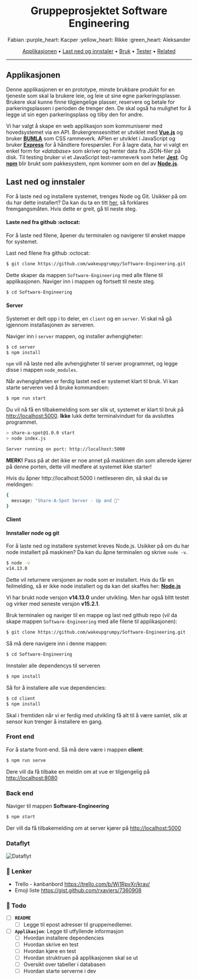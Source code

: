 <h1 align="center"> Gruppeprosjektet Software Engineering </h1>

<p align="center">
 Fabian :purple_heart: Kacper :yellow_heart: Rikke :green_heart: Aleksander
</p>

<p align="center">
  <a href="#applikasjonen">Applikasjonen</a> •
  <a href="#last-ned-og-innstaler">Last ned og innstaler</a> •
  <a href="#">Bruk</a> •
  <a href="#">Tester</a> •
  <a href="#">Related</a>
</p>

<hr>

## Applikasjonen

Denne applikasjonen er en prototype, minste brukbare produkt for en tjeneste som skal la brukere leie, og leie ut sine egne parkeringsplasser. Brukere skal kunne finne tilgjengelige plasser, reservere og betale for parkeringsplassen i perioden de trenger den. De skal også ha mulighet for å legge ut sin egen parkeringsplass og tilby den for andre.

Vi har valgt å skape en web applikasjon som kommuniserer med hovedsystemet via en API. Brukergrensesnittet er utviklet med **[Vue.js](https://vuejs.org/)** og bruker **[BUMLA](https://bulma.io/)** som CSS rammeverk. APIen er utviklet i JavaScript og bruker **[Express](https://expressjs.com/)** for å håndtere forespørsler. For å lagre data, har vi valgt en enkel form for *«database»* som skriver og henter data fra JSON-filer på disk. Til testing bruker vi et JavaScript test-rammeverk som heter **[Jest](https://jestjs.io/)**. Og **[npm](https://www.npmjs.com/)** blir brukt som pakkesystem, npm kommer som en del av **[Node.js](https://nodejs.org/en/)**. 


## Last ned og innstaler

For å laste ned og installere systemet, trenges Node og Git. Usikker på om du har dette installert? Da kan du ta en titt <a href="#innstaller-node-og-git">her</a>, så forklares fremgangsmåten. Hvis dette er greit, gå til neste steg.

#### Laste ned fra github :octocat:
For å laste ned filene, åpener du terminalen og navigerer til ønsket mappe for systemet.

Last ned filene fra github :octocat:
```bash
$ git clone https://github.com/wakeupgrumpy/Software-Engineering.git
```

Dette skaper da mappen `Software-Engineering` med alle filene til applikasjonen. Naviger inn i mappen og fortsett til neste steg.

```bash
$ cd Software-Engineering
```
#### Server
Systemet er delt opp i to deler, en ``client`` og en ``server``. Vi skal nå gå igjennom installasjonen av serveren.

Naviger inn i `server` mappen, og installer avhengigheter:
```bash
$ cd server
$ npm install
```
``npm`` vill nå laste ned alle avhengigheter til server programmet, og legge disse i mappen ``node_modules``.

Når avhengigheten er ferdig lastet ned er systemet klart til bruk. Vi kan starte serveren ved å bruke kommandoen: 

```bash
$ npm run start
```
Du vil nå få en tilbakemelding som ser slik ut, systemet er klart til bruk på <http://localhost:5000>. **Ikke** lukk dette terminalvinduet for da avsluttes programmet.
```bash
> share-a-spot@1.0.0 start
> node index.js

Server running on port: http://localhost:5000
```
**MERK!** Pass på at det ikke er noe annet på maskinen din som allerede kjører på denne porten, dette vill medføre at systemet ikke starter!

Hvis du åpner http://localhost:5000 i nettleseren din, så skal du se meldingen: 
```bash
{
  message: "Share-A-Spot Server - Up and 🏃"
}
```

#### Client


#### Innstaller node og git
For å laste ned og installere systemet kreves Node.js. Usikker på om du har node installert på maskinen? Da kan du åpne terminalen og skrive `node -v`.

```bash
$ node -v
v14.13.0
```

Dette vil returnere versjonen av node som er installert. Hvis du får en feilmelding, så er ikke node installert og da kan det skaffes her: **[Node.js](https://nodejs.org/en/)**

Vi har brukt node versjon **v14.13.0** under utvikling. Men har også blitt testet og virker med seneste versjon **v15.2.1**.







Bruk terminalen og naviger til en mappe og last ned github repo (vil da skape mappen `Software-Engineering` med alle filene til applikasjonen):

```bash
$ git clone https://github.com/wakeupgrumpy/Software-Engineering.git
```

Så må dere navigere inn i denne mappen:

```bash
$ cd Software-Engineering
```

Innstaler alle dependencys til serveren

```bash
$ npm install
```

Så for å installere alle vue dependencies:

```bash
$ cd client
$ npm install
```

Skal i fremtiden når vi er ferdig med utvikling få alt til å være samlet, slik at sensor kun trenger å installere en gang.

### Front end

For å starte front-end. Så må dere være i mappen **client**:

```bash
$ npm run serve
```

Dere vill da få tilbake en meldin om at vue er tilgjengelig på <http://localhost:8080>

### Back end

Naviger til mappen **Software-Engineering**

```bash
$ npm start
```

Der vill da få tilbakemelding om at server kjører på <http://localhost:5000>

### Dataflyt

![Dataflyt](https://www.planttext.com/api/plantuml/svg/PP9BQyCm48Jl-XNR70LfxZwKK5fAeFH1eBtq8aTReyIH53r2y--xgzYnI0wo9VdJQ6RmCYOLKjxtGdYQc8tnoYQOIVaOyWw3b3DG4VBrrsziuJSucwI47mjV6U-tiQ37ZDVm6iEHfPXy_lC1Onnfw_GD_gIIQbN4yu7rvwj9M63TNgClpdKzmbxvE3YbwKqIJAetjXki6kyZBE0Dqzc2LoSXCimVs7e3nYOCQfC43NDK2IdyDETqWXwCi_S6f5JUIDb0mCF2krWTBE64u1VpkcKw7dgc3nd3QK8fccvXVb6bZhopMcYiaK5gj7gvUXkThT7Xui4dLT90XudUC8UFzzLqBRTLjaT9tgY4U3dAK4ybPCQOUB57MsNb5cbCIWC1RdTNAvQsYoA1cGMjnb0JN76rfFQNnD0l-Wy0)

### :link: Lenker

- Trello - kanbanbord <https://trello.com/b/Wj1RpvXr/krav/>
- Emoji liste <https://gist.github.com/rxaviers/7360908>

### :memo: Todo

- [ ] **`README`**
  - [ ] Legge til epost adresser til gruppemedlemer.
- [ ] **`Applikasjon`**: Legge til utfyllende informasjon
  - [ ] Hvordan installere dependencies
  - [ ] Hvordan skrive en test
  - [ ] Hvordan kjøre en test
  - [ ] Hvordan struktruen på applikasjonen skal se ut
  - [ ] Oversikt over tabeller i databasen
  - [ ] Hvordan starte serverne i dev
